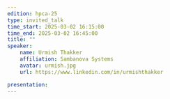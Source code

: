 ```yaml
---
edition: hpca-25
type: invited_talk
time_start: 2025-03-02 16:15:00
time_end: 2025-03-02 16:45:00
title: ""
speaker:
    name: Urmish Thakker 
    affiliation: Sambanova Systems
    avatar: urmish.jpg  
    url: https://www.linkedin.com/in/urmishthakker

presentation: 
---
```

